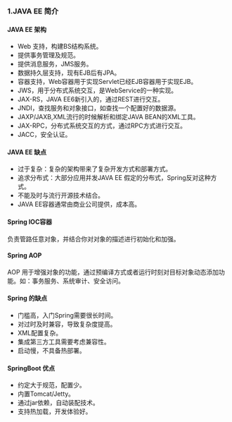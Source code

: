 ### 1.JAVA EE 简介
#### JAVA EE 架构
- Web 支持，构建BS结构系统。
- 提供事务管理及规范。
- 提供消息服务，JMS服务。
- 数据持久层支持，现有EJB后有JPA。
- 容器支持，Web容器用于实现Servlet已经EJB容器用于实现EJB。
- JWS，用于分布式系统交互，是WebService的一种实现。
- JAX-RS，JAVA EE6新引入的，通过REST进行交互。
- JNDI，查找服务和对象接口，如查找一个配置好的数据源。
- JAXP/JAXB,XML流行的时候解析和绑定JAVA BEAN的XML工具。
- JAX-RPC，分布式系统交互的方式，通过RPC方式进行交互。
- JACC，安全认证。
#### JAVA EE 缺点
- 过于复杂：复杂的架构带来了复杂开发方式和部署方式。
- 追求分布式：大部分应用并发JAVA EE 假定的分布式，Spring反对这种方式。
- 不能及时与流行开源技术结合。
- JAVA EE容器通常由商业公司提供，成本高。
#### Spring IOC容器
负责管路任意对象，并结合你对对象的描述进行初始化和加强。
#### Spring AOP
AOP 用于增强对象的功能，通过预编译方式或者运行时刻对目标对象动态添加功能。如：事务服务、系统审计、安全访问。
#### Spring 的缺点
- 门槛高，入门Spring需要很长时间。
- 对过时及时兼容，导致复杂度提高。
- XML配置复杂。
- 集成第三方工具需要考虑兼容性。
- 启动慢，不具备热部署。
#### SpringBoot 优点
- 约定大于规范，配置少。
- 内置Tomcat/Jetty。
- 通过jar依赖，自动装配技术。
- 支持热加载，开发体验好。
